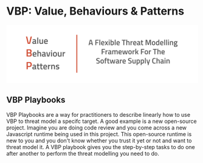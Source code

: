 # VBP: Value, Behaviours & Patterns

![VBP-logo.png](images/VBP_Banner_word_logo.png)

## VBP Playbooks

VBP Playbooks are a way for practitioners to describe linearly how to use VBP to threat model a specifc target.  A good example is a new open-source project.  Imagine you are doing code review and you come across a new Javascript runtime being used in this project.  This open-source runtime is new to you and you don't know whether you trust it yet or not and want to threat model it.  A VBP playbook gives you the step-by-step tasks to do one after another to perform the threat modelling you need to do.


